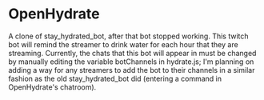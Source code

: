 # OpenHydrate
A clone of stay_hydrated_bot, after that bot stopped working. This twitch bot
will remind the streamer to drink water for each hour that they are streaming.
Currently, the chats that this bot will appear in must be changed by manually
editing the variable botChannels in hydrate.js; I'm planning on adding a way
for any streamers to add the bot to their channels in a similar fashion as the
old stay_hydrated_bot did (entering a command in OpenHydrate's chatroom).
